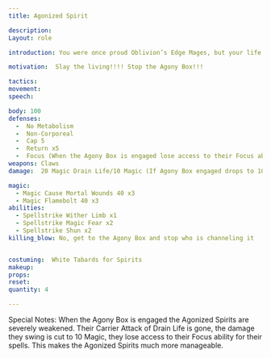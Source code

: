 ```yaml
---
title: Agonized Spirit

description: 
Layout: role

introduction: You were once proud Oblivion’s Edge Mages, but your life was cut short and reaped but Demitri Revendreth’s reign of terror. Your devotion to the Order was undeniable. When you were slain, your spirit was riddled with agony and pain that cannot be fathomed by mortal means. 

motivation:  Slay the living!!!! Stop the Agony Box!!!

tactics: 
movement:
speech:

body: 100
defenses: 
  -  No Metabolism
  -  Non-Corporeal
  -  Cap 5
  -  Return x5
  -  Focus (When the Agony Box is engaged lose access to their Focus ability for their spells)
weapons: Claws
damage:  20 Magic Drain Life/10 Magic (If Agony Box engaged drops to 10 Magic)

magic: 
  - Magic Cause Mortal Wounds 40 x3
  - Magic Flamebolt 40 x3
abilities: 
  - Spellstrike Wither Limb x1
  - Spellstrike Magic Fear x2
  - Spellstrike Shun x2
killing_blow: No, get to the Agony Box and stop who is channeling it


costuming:  White Tabards for Spirits
makeup:
props: 
reset:
quantity: 4

---
```




Special Notes: When the Agony Box is engaged the Agonized Spirits are severely weakened. Their Carrier Attack of Drain Life is gone, the damage they swing is cut to 10 Magic, they lose access to their Focus ability for their spells. This makes the Agonized Spirits much more manageable. 